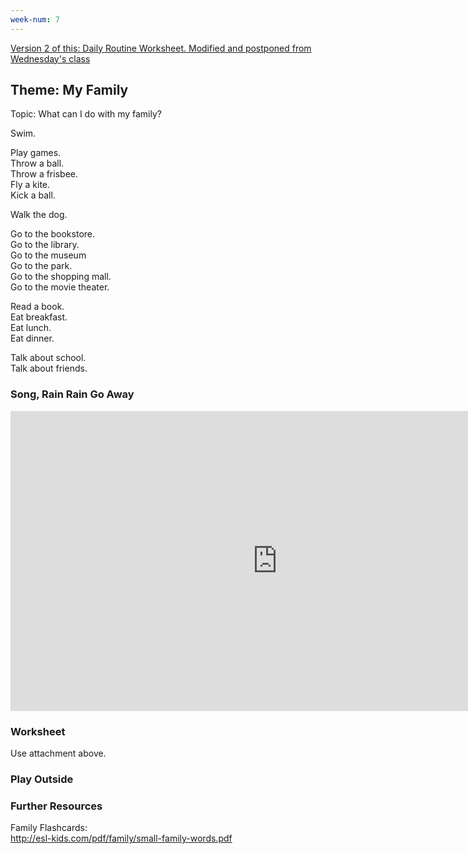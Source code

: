 ```yaml
---
week-num: 7
---
```


<a class="button" href="https://drive.google.com/open?id=0B2udwoaMmP7hOVdCNmlWYXVITkk">Version 2 of this: Daily Routine Worksheet. Modified and postponed from Wednesday's class</a>
## Theme: My Family

Topic: What can I do with my family?


Swim.

Play games.  
Throw a ball.  
Throw a frisbee.  
Fly a kite.  
Kick a ball.

Walk the dog.


Go to the bookstore.  
Go to the library.  
Go to the museum  
Go to the park.  
Go to the shopping mall.  
Go to the movie theater.

Read a book.  
Eat breakfast.  
Eat lunch.  
Eat dinner.

Talk about school.  
Talk about friends.

### Song, Rain Rain Go Away

<iframe width="854" height="480" src="https://www.youtube.com/embed/LFrKYjrIDs8" frameborder="0" allowfullscreen></iframe>

### Worksheet

Use attachment above.

### Play Outside

### Further Resources

Family Flashcards:  
http://esl-kids.com/pdf/family/small-family-words.pdf
